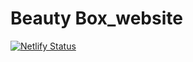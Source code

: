 # Beauty Box_website
 
[![Netlify Status](https://api.netlify.com/api/v1/badges/a0ddf410-e174-4452-b215-1629ac690de1/deploy-status)](https://app.netlify.com/sites/serene-archimedes-090030/deploys)
